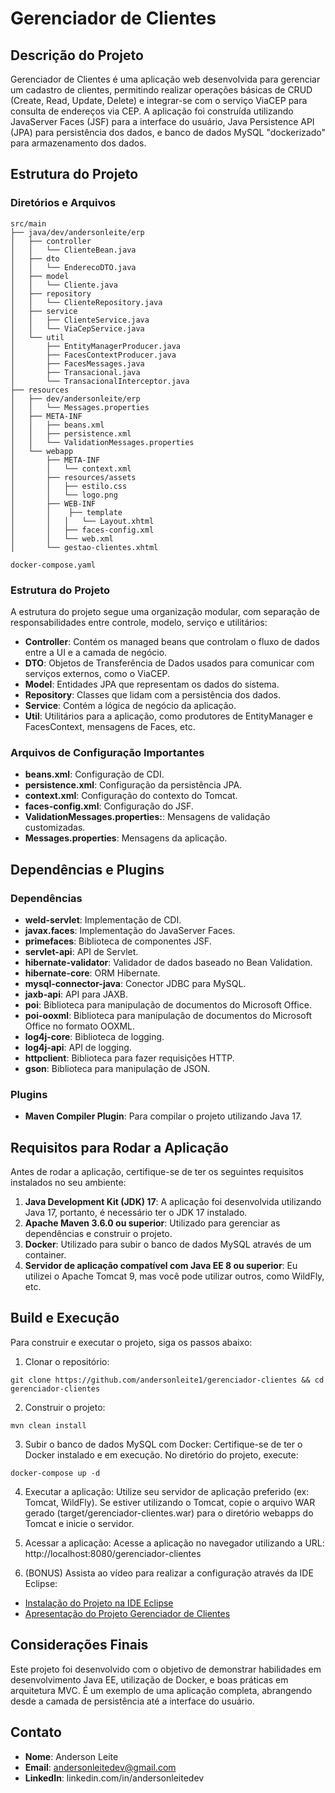 # Gerenciador de Clientes

## Descrição do Projeto

Gerenciador de Clientes é uma aplicação web desenvolvida para gerenciar um cadastro de clientes, permitindo realizar operações básicas de CRUD (Create, Read, Update, Delete) e integrar-se com o serviço ViaCEP para consulta de endereços via CEP. A aplicação foi construída utilizando JavaServer Faces (JSF) para a interface do usuário, Java Persistence API (JPA) para persistência dos dados, e banco de dados MySQL "dockerizado" para armazenamento dos dados.

## Estrutura do Projeto
### Diretórios e Arquivos

```
src/main
├── java/dev/andersonleite/erp
│   ├── controller
│   │   └── ClienteBean.java
│   ├── dto
│   │   └── EnderecoDTO.java
│   ├── model
│   │   └── Cliente.java
│   ├── repository
│   │   └── ClienteRepository.java
│   ├── service
│   │   ├── ClienteService.java
│   │   └── ViaCepService.java
│   └── util
│       ├── EntityManagerProducer.java
│       ├── FacesContextProducer.java
│       ├── FacesMessages.java
│       ├── Transacional.java
│       └── TransacionalInterceptor.java
├── resources
│   ├── dev/andersonleite/erp
│   │   └── Messages.properties
│   ├── META-INF
│   │   ├── beans.xml
│   │   ├── persistence.xml
│   │   └── ValidationMessages.properties
│   └── webapp
│       ├── META-INF
│       │   └── context.xml
│       ├── resources/assets
│       │   ├── estilo.css
│       │   └── logo.png
│       ├── WEB-INF
│       │    ├── template
│       │   │   └── Layout.xhtml
│       │   ├── faces-config.xml
│       │   └── web.xml
│       └── gestao-clientes.xhtml

docker-compose.yaml
```

### Estrutura do Projeto

A estrutura do projeto segue uma organização modular, com separação de responsabilidades entre controle, modelo, serviço e utilitários:

- **Controller**: Contém os managed beans que controlam o fluxo de dados entre a UI e a camada de negócio.
- **DTO**: Objetos de Transferência de Dados usados para comunicar com serviços externos, como o ViaCEP.
- **Model**: Entidades JPA que representam os dados do sistema.
- **Repository**: Classes que lidam com a persistência dos dados.
- **Service**: Contém a lógica de negócio da aplicação.
- **Util**: Utilitários para a aplicação, como produtores de EntityManager e FacesContext, mensagens de Faces, etc.

### Arquivos de Configuração Importantes

- **beans.xml**: Configuração de CDI.
- **persistence.xml**: Configuração da persistência JPA.
- **context.xml**: Configuração do contexto do Tomcat.
- **faces-config.xml**: Configuração do JSF.
- **ValidationMessages.properties:**: Mensagens de validação customizadas.
- **Messages.properties**: Mensagens da aplicação.

## Dependências e Plugins
### Dependências
- **weld-servlet**: Implementação de CDI.
- **javax.faces**: Implementação do JavaServer Faces.
- **primefaces**: Biblioteca de componentes JSF.
- **servlet-api**: API de Servlet.
- **hibernate-validator**: Validador de dados baseado no Bean Validation.
- **hibernate-core**: ORM Hibernate.
- **mysql-connector-java**: Conector JDBC para MySQL.
- **jaxb-api**: API para JAXB.
- **poi**: Biblioteca para manipulação de documentos do Microsoft Office.
- **poi-ooxml**: Biblioteca para manipulação de documentos do Microsoft Office no formato OOXML.
- **log4j-core**: Biblioteca de logging.
- **log4j-api**: API de logging.
- **httpclient**: Biblioteca para fazer requisições HTTP.
- **gson**: Biblioteca para manipulação de JSON.

### Plugins
- **Maven Compiler Plugin**: Para compilar o projeto utilizando Java 17.

## Requisitos para Rodar a Aplicação
Antes de rodar a aplicação, certifique-se de ter os seguintes requisitos instalados no seu ambiente:

1. **Java Development Kit (JDK) 17**: A aplicação foi desenvolvida utilizando Java 17, portanto, é necessário ter o JDK 17 instalado.
2. **Apache Maven 3.6.0 ou superior**: Utilizado para gerenciar as dependências e construir o projeto.
3. **Docker**: Utilizado para subir o banco de dados MySQL através de um container.
4. **Servidor de aplicação compatível com Java EE 8 ou superior**: Eu utilizei o Apache Tomcat 9, mas você pode utilizar outros, como WildFly, etc.

## Build e Execução
Para construir e executar o projeto, siga os passos abaixo:

1. Clonar o repositório:
```
git clone https://github.com/andersonleite1/gerenciador-clientes && cd gerenciador-clientes
```

2. Construir o projeto:
```
mvn clean install
```

3. Subir o banco de dados MySQL com Docker: Certifique-se de ter o Docker instalado e em execução. No diretório do projeto, execute:
```
docker-compose up -d
```

4. Executar a aplicação: Utilize seu servidor de aplicação preferido (ex: Tomcat, WildFly). Se estiver utilizando o Tomcat, copie o arquivo WAR gerado (target/gerenciador-clientes.war) para o diretório webapps do Tomcat e inicie o servidor.


5. Acessar a aplicação: Acesse a aplicação no navegador utilizando a URL: http://localhost:8080/gerenciador-clientes


6. (BONUS) Assista ao vídeo para realizar a configuração através da IDE Eclipse:
- [Instalação do Projeto na IDE Eclipse](https://youtu.be/IovqaTx3KFI)
- [Apresentação do Projeto Gerenciador de Clientes](https://youtu.be/f9h__tknf3g)

## Considerações Finais
Este projeto foi desenvolvido com o objetivo de demonstrar habilidades em desenvolvimento Java EE, utilização de Docker, e boas práticas em arquitetura MVC. É um exemplo de uma aplicação completa, abrangendo desde a camada de persistência até a interface do usuário.

## Contato
- **Nome**: Anderson Leite
- **Email**: andersonleitedev@gmail.com
- **LinkedIn**: linkedin.com/in/andersonleitedev
